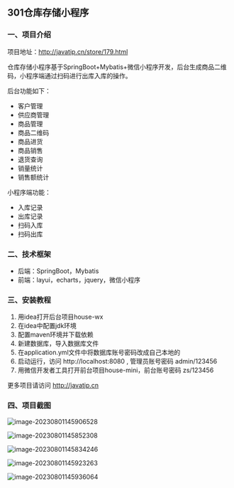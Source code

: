 ## 301仓库存储小程序

### 一、项目介绍

项目地址：http://javatip.cn/store/179.html

仓库存储小程序基于SpringBoot+Mybatis+微信小程序开发，后台生成商品二维码，小程序端通过扫码进行出库入库的操作。

后台功能如下：

- 客户管理
- 供应商管理
- 商品管理
- 商品二维码
- 商品进货
- 商品销售
- 退货查询
- 销量统计
- 销售额统计

小程序端功能：

- 入库记录
- 出库记录
- 扫码入库
- 扫码出库

### 二、技术框架

- 后端：SpringBoot，Mybatis
- 前端：layui，echarts，jquery，微信小程序

### 三、安装教程

1. 用idea打开后台项目house-wx
2. 在idea中配置jdk环境
3. 配置maven环境并下载依赖
4. 新建数据库，导入数据库文件
5. 在application.yml文件中将数据库账号密码改成自己本地的
6. 启动运行，访问 http://localhost:8080  , 管理员账号密码 admin/123456 
7. 用微信开发者工具打开前台项目house-mini，前台账号密码 zs/123456

更多项目请访问 http://javatip.cn

### 四、项目截图

![image-20230801145906528](http://image.javatip.cn/bysj/20230801145907.png)

![image-20230801145852308](http://image.javatip.cn/bysj/20230801145852.png)

![image-20230801145834246](http://image.javatip.cn/bysj/20230801145834.png)

![image-20230801145923263](http://image.javatip.cn/bysj/20230801145923.png)

![image-20230801145936064](http://image.javatip.cn/bysj/20230801145936.png)
